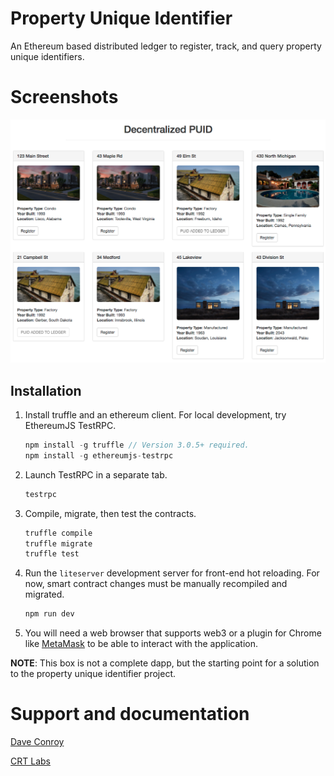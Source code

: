 # Property Unique Identifier
An Ethereum based distributed ledger to register, track, and query property unique identifiers.

# Screenshots

![Dashboard 1](./src/images/screenshot.png "Dashboard 1")


## Installation

1. Install truffle and an ethereum client. For local development, try EthereumJS TestRPC.
    ```javascript
    npm install -g truffle // Version 3.0.5+ required.
    npm install -g ethereumjs-testrpc
    ```
2. Launch TestRPC in a separate tab.
    ```javascript
    testrpc
    ```
3. Compile, migrate, then test the contracts.
    ```javascript
    truffle compile
    truffle migrate
    truffle test
    ```

4. Run the `liteserver` development server for front-end hot reloading. For now, smart contract changes must be manually recompiled and migrated.
    ```javascript
    npm run dev
    ```

5. You will need a web browser that supports web3 or a plugin for Chrome like [MetaMask](https://metamask.io/) to be able to interact with the application.

**NOTE**: This box is not a complete dapp, but the starting point for a solution to the property unique identifier project.




# Support and documentation
[Dave Conroy](https://twitter.com/conroydave)

[CRT Labs](https://twitter.com/crtlabs)
